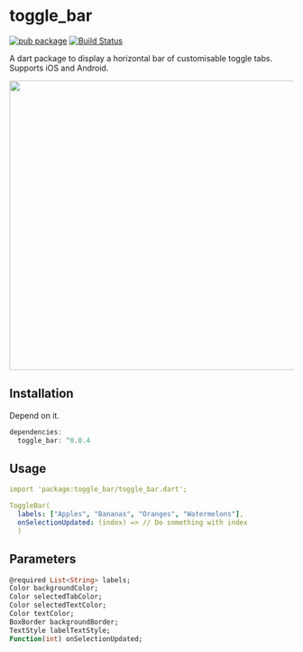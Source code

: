 # toggle_bar

[![pub package](https://img.shields.io/pub/v/toggle_bar.svg)](https://pub.dartlang.org/packages/toggle_bar) [![Build Status](https://travis-ci.com/adithyaxx/toggle_bar.svg?branch=master)](https://travis-ci.com/adithyaxx/toggle_bar)

A dart package to display a horizontal bar of customisable toggle tabs. Supports iOS and Android.

<img src="https://raw.githubusercontent.com/adithyaxx/toggle_bar/master/demo.gif" height="512">

## Installation
Depend on it.
``` dart
dependencies:
  toggle_bar: ^0.0.4
```

## Usage
``` yaml
import 'package:toggle_bar/toggle_bar.dart';

ToggleBar(
  labels: ["Apples", "Bananas", "Oranges", "Watermelons"],
  onSelectionUpdated: (index) => // Do something with index
  )
```

## Parameters
```dart 
@required List<String> labels;
Color backgroundColor;
Color selectedTabColor;
Color selectedTextColor;
Color textColor;
BoxBorder backgroundBorder;
TextStyle labelTextStyle;
Function(int) onSelectionUpdated;
```

